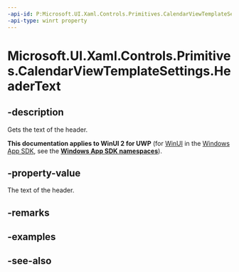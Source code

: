 ```yaml
---
-api-id: P:Microsoft.UI.Xaml.Controls.Primitives.CalendarViewTemplateSettings.HeaderText
-api-type: winrt property
---
```


<!-- Property syntax
public string HeaderText { get; }
-->

# Microsoft.UI.Xaml.Controls.Primitives.CalendarViewTemplateSettings.HeaderText

## -description
Gets the text of the header.

**This documentation applies to WinUI 2 for UWP** (for [WinUI](/windows/apps/winui/winui3/) in the [Windows App SDK](/windows/apps/windows-app-sdk/), see the **[Windows App SDK namespaces](/windows/windows-app-sdk/api/winrt/)**).

## -property-value
The text of the header.

## -remarks

## -examples

## -see-also
